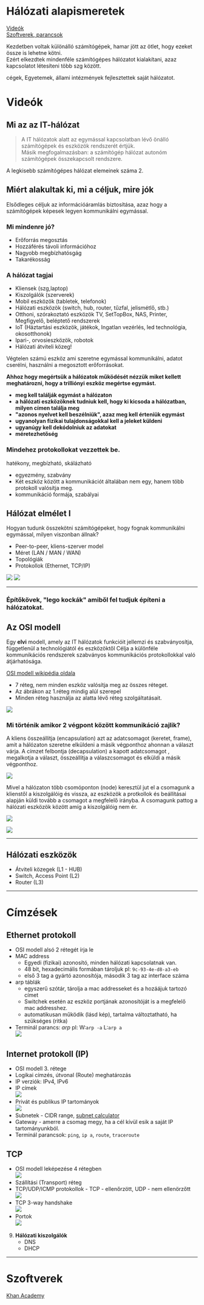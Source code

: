 # Hálózati alapismeretek  

[Videók](#Videók)  
[Szoftverek, parancsok](#Szoftverek)  


Kezdetben voltak különálló számítógépek, hamar jött az ötlet, hogy ezeket össze is lehetne kötni.  
Ezért elkezdtek mindenféle számítógépes hálózatot kialakítani, azaz kapcsolatot létesíteni több szg között.  

cégek, Egyetemek, állami intézmények fejlesztettek saját hálózatot.


# Videók

## Mi az az IT-hálózat   
> A IT hálózatok alatt az egymással kapcsolatban lévő önálló számítógépek és eszközök rendszerét értjük.  
> Másik megfogalmazásban: a számítógép hálózat autonóm számítógépek összekapcsolt rendszere.  

A legkisebb számítógépes hálózat elemeinek száma 2.
## Miért alakultak ki, mi a céljuk, mire jók    
Elsődleges céljuk az információáramlás biztosítása, azaz hogy a számítógépek képesek legyen kommunikálni egymással.  

### Mi mindenre jó?    
- Erőforrás megosztás 
- Hozzáférés távoli információhoz  
- Nagyobb megbízhatósgág  
- Takarékosság  

### A hálózat tagjai   
- Kliensek (szg,laptop)  
- Kiszolgálók (szerverek)  
- Mobil eszközök (tabletek, telefonok)  
- Hálózati eszközök (switch, hub, router, tűzfal, jelismétlő, stb.)  
- Otthoni, szórakoztató eszközök TV, SetTopBox, NAS, Printer, Megfigyelő, beléptető rendszerek  
- IoT (Háztartási eszközök, játékok, Ingatlan vezérlés, led technológia, okosotthonok)  
- Ipari-, orvosieszközök, robotok  
- Hálózati átviteli közeg!    

Végtelen számú eszköz ami szeretne egymással kommunikálni, adatot cserélni, használni a megosztott erőforrásokat.   

**Ahhoz hogy megértsük a hálózatok működését nézzük miket kellett meghatározni, hogy a trilliónyi eszköz megértse egymást.**       
- **meg kell találják egymást a hálózaton**  
- **a hálózati eszközöknek tudniuk kell, hogy ki kicsoda a hálózatban, milyen címen találja meg**  
- **"azonos nyelvet kell beszélniük", azaz meg kell érteniük egymást**  
- **ugyanolyan fizikai tulajdonságokkal kell a jeleket küldeni**  
- **ugyanúgy kell dekódolniuk az adatokat**  
- **méretezhetőség**  

### Mindehez protokollokat vezzettek be. 
hatékony, megbízható, skálázható   
- egyezmény, szabvány  
- Két eszköz között a kommunikációt általában nem egy, hanem több protokoll valósítja meg.  
- kommunikáció formája, szabályai  

## Hálózat elmélet I   
Hogyan tudunk összekötni számítógépeket, hogy fognak kommunikálni egymással, milyen viszonban állnak?  
* Peer-to-peer, kliens-szerver model     
* Méret (LAN / MAN / WAN)  
* Topológiák  
* Protokollok (Ethernet, TCP/IP) 
    

![](./.pics/clientservermodell.jpeg)
![](./.pics/topology1.png)

---  

### Építőkövek, "lego kockák" amiből fel tudjuk építeni a hálózatokat.  

## Az OSI modell  
Egy **elvi** modell, amely az IT hálózatok funkcióit jellemzi és szabványosítja, függetlenül a technológiától és eszközöktől
Célja a különféle kommunikációs rendszerek szabványos kommunikációs protokollokkal való átjárhatósága.

[OSI modell wikipédia oldala](https://hu.wikipedia.org/wiki/OSI-modell)  
* 7 réteg, nem minden eszköz valósítja meg az összes réteget.
* Az ábrákon az 1.réteg mindig alúl szerepel
* Minden réteg használja az alatta lévő réteg szolgáltatásait.

![](./.pics/osi1med.png)


### Mi történik amikor 2 végpont között kommunikáció zajlik? 
A kliens összeállítja (encapsulation) azt az adatcsomagot (keretet, frame), amit a hálózaton szeretne elküldeni a másik végponthoz ahonnan a választ várja.
A címzet felbontja (decapsulation) a kapott adatcsomagot , megalkotja a választ, összeállítja a válaszcsomagot és elküldi a másik végponthoz.  

![](./.pics/osi3med.png)


Mivel a hálózaton több csomóponton (node) keresztül jut el a csomagunk a klienstől a kiszolgálóig és vissza, az eszközök a protkollok és beállításai alapján küldi tovább a csomagot a megfelelő irányba.
A csomagunk pattog a hálózati eszközök között amíg a kiszolgálóig nem ér.

![](./.pics/osi2med.png)

![](./.pics/osilayers.png)  
  
---   
  
## Hálózati eszközök   

* Átviteli közegek (L1 - HUB)
* Switch, Access Point (L2)
* Router (L3)
  
---   

# Címzések
  
## Ethernet protokoll 
* OSI modell alsó 2 rétegét írja le  
* MAC address 
    - Egyedi (fizikai) azonosító, minden hálózati kapcsolatnak van.   
    - 48 bit, hexadecimális formában tároljuk pl: `9c-93-4e-d8-a3-eb`  
    - első 3 tag a gyártó azonosítója, második 3 tag az interface száma  
* arp táblák   
    - egyszerű szótár, tárolja a mac addresseket és a hozáájuk tartozó címet  
    - Switchek esetén az eszköz portjának azonosítóját is a megfelelő mac addresshez.  
    - automatikusan működik (lásd kép), tartalma változtatható, ha szükséges (ritka)  
* Terminál parancs: *arp* pl: W:`arp -a` L:`arp a`  
![](./.pics/arppelda2.png)  

## Internet protokoll  (IP)
* OSI modell 3. rétege
* Logikai címzés, útvonal (Route) meghatározás
* IP verziók: IPv4, IPv6  
* IP címek  
![](./.pics/ip1.png)  
* Privát és publikus IP tartományok  
![](./.pics/privip1.png)  
* Subnetek - CIDR range, [subnet calculator](https://www.calculator.net/ip-subnet-calculator.html)  
* Gateway - amerre a csomag megy, ha a cél kívül esik a saját IP tartományunkból.
* Terminál parancsok: `ping`, `ip a`, `route`, `traceroute`  
  
## TCP 
* OSI modell leképezése 4 rétegben  
![](./.pics/tcp1.png)  
* Szállítási (Transport) réteg
* TCP/UDP/ICMP protokollok  - TCP - ellenőrzött, UDP - nem ellenörzőtt  
![](./.pics/tcp3.png)    
* TCP 3-way handshake  
![](./.pics/tcp2.png)  
* Portok    
![](./.pics/port1.png)  






9. **Hálózati kiszolgálók**  
    * DNS
    * DHCP

---  

# Szoftverek




[Khan Academy](https://www.youtube.com/watch?v=Dxcc6ycZ73M&list=PLzdnOPI1iJNfMRZm5DDxco3UdsFegvuB7)
